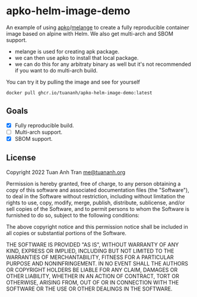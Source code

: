# apko-helm-image-demo

An example of using [apko](https://github.com/chainguard-dev/apko)/[melange](https://github.com/chainguard-dev/melange) to create a fully reproducible container image based on alpine with Helm. We also get multi-arch and SBOM support.

- melange is used for creating apk package.
- we can then use apko to install that local package.
- we can do this for any arbitraty binary as well but it's not recommended if you want to do multi-arch build.

You can try it by pulling the image and see for yourself

```shell
docker pull ghcr.io/tuananh/apko-helm-image-demo:latest
```

## Goals

- [x] Fully reproducible build.
- [ ] Multi-arch support.
- [x] SBOM support.

## License

Copyright 2022 Tuan Anh Tran <me@tuananh.org>

Permission is hereby granted, free of charge, to any person obtaining a copy of this software and associated documentation files (the "Software"), to deal in the Software without restriction, including without limitation the rights to use, copy, modify, merge, publish, distribute, sublicense, and/or sell copies of the Software, and to permit persons to whom the Software is furnished to do so, subject to the following conditions:

The above copyright notice and this permission notice shall be included in all copies or substantial portions of the Software.

THE SOFTWARE IS PROVIDED "AS IS", WITHOUT WARRANTY OF ANY KIND, EXPRESS OR IMPLIED, INCLUDING BUT NOT LIMITED TO THE WARRANTIES OF MERCHANTABILITY, FITNESS FOR A PARTICULAR PURPOSE AND NONINFRINGEMENT. IN NO EVENT SHALL THE AUTHORS OR COPYRIGHT HOLDERS BE LIABLE FOR ANY CLAIM, DAMAGES OR OTHER LIABILITY, WHETHER IN AN ACTION OF CONTRACT, TORT OR OTHERWISE, ARISING FROM, OUT OF OR IN CONNECTION WITH THE SOFTWARE OR THE USE OR OTHER DEALINGS IN THE SOFTWARE.